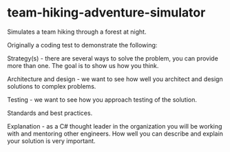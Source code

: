 # team-hiking-adventure-simulator
Simulates a team hiking through a forest at night. 

Originally a coding test to demonstrate the following:

Strategy(s) - there are several ways to solve the problem, you can provide more than one. The goal is to show us how you think.

Architecture and design - we want to see how well you architect and design solutions to complex problems.

Testing - we want to see how you approach testing of the solution.

Standards and best practices.

Explanation - as a C# thought leader in the organization you will be working with and mentoring other engineers. How well you can describe and explain your solution is very important.
